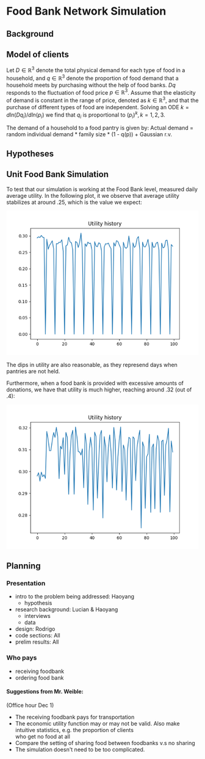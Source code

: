 # Food Bank Network Simulation
## Background

## Model of clients
Let $D \in \mathbb{R}^3$ denote the total physical demand for each type of food in a household, and $q \in \mathbb{R}^3$ denote the proportion of food demand that a household meets by purchasing without the help of food banks. $Dq$ responds to the fluctuation of food price $p \in \mathbb{R}^3$. Assume that the elasticity of demand is constant in the range of price, denoted as $k \in \mathbb{R}^3$, and that the purchase of different types of food are independent. Solving an ODE 
$k = dln(Dq_i) / dln(p_i)$
we find that $q_i$ is proportional to $(p_i)^k, k = 1,2,3$.

The demand of a household to a food pantry is given by:
Actual demand =  random individual demand * family size * (1 - q(p)) + Gaussian r.v. 

## Hypotheses

## Unit Food Bank Simulation
To test that our simulation is working at the Food Bank level, measured daily average utility.
In the following plot, it we observe that average utility stabilizes at around .25, which is the value we expect:

![Stable Utility Plot](plots/foodbank_utility_history_stable.png)

The dips in utility are also reasonable, as they represend days when pantries are not held.

Furthermore, when a food bank is provided with excessive amounts of donations, we have that utility is much higher, reaching around .32 (out of .4):

![Excess Donations Bank Utility](./plots/foodbank_utility_history_high_donations.png)

## Planning
### Presentation

- intro to the problem being addressed: Haoyang
  - hypothesis
- research background: Lucian & Haoyang
  - interviews
  - data
- design: Rodrigo
- code sections: All
- prelim results: All

### Who pays

- receiving foodbank
- ordering food bank

#### Suggestions from Mr. Weible:
(Office hour Dec 1)
- The receiving foodbank pays for transportation
- The economic utility function may or may not be valid. Also make intuitive statistics, e.g. the proportion of clients\
who get no food at all
- Compare the setting of sharing food between foodbanks v.s no sharing
- The simulation doesn't need to be too complicated.

